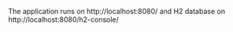 The application runs on http://localhost:8080/
and H2 database on http://localhost:8080/h2-console/
